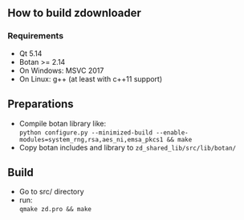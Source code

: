 ## How to build zdownloader
### Requirements
- Qt 5.14
- Botan >= 2.14
- On Windows: MSVC 2017
- On Linux: g++ (at least with c++11 support)

## Preparations
- Compile botan library like:  
`python configure.py --minimized-build --enable-modules=system_rng,rsa,aes_ni,emsa_pkcs1 && make`
- Copy botan includes and library to `zd_shared_lib/src/lib/botan/`

## Build
- Go to src/ directory
- run:  
`qmake zd.pro && make`
